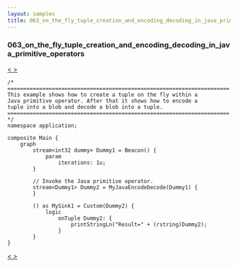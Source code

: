 ```yaml
---
layout: samples
title: 063_on_the_fly_tuple_creation_and_encoding_decoding_in_java_primitive_operators
---
```


### 063_on_the_fly_tuple_creation_and_encoding_decoding_in_java_primitive_operators

<div class="sampleNav"><a class="button" href="/sx43/samples/spl-for-beginner/062_data_sharing_between_non_fused_spl_custom_and_java_primitive_operators_com_acme_test_Main_spl/"> < </a><a class="button" href="/sx43/samples/spl-for-beginner/064_using_spl_composite_params_com_acme_test_CompositeParams_spl/"> > </a>
</div>

~~~~~~
/*
======================================================================
This example shows how to create a tuple on the fly within a 
Java primitive operator. After that it shows how to encode a
tuple into a blob and decode a blob into a tuple.
======================================================================
*/
namespace application;

composite Main {
	graph
		stream<int32 dummy> Dummy1 = Beacon() {
			param
				iterations: 1u;
		}
		
		// Invoke the Java primitive operator.
		stream<Dummy1> Dummy2 = MyJavaEncodeDecode(Dummy1) {
		}
		
		() as MySink1 = Custom(Dummy2) {
			logic
				onTuple Dummy2: {
					printStringLn("Result=" + (rstring)Dummy2);
				}
		}
}

~~~~~~

<div class="sampleNav"><a class="button" href="/sx43/samples/spl-for-beginner/062_data_sharing_between_non_fused_spl_custom_and_java_primitive_operators_com_acme_test_Main_spl/"> < </a><a class="button" href="/sx43/samples/spl-for-beginner/064_using_spl_composite_params_com_acme_test_CompositeParams_spl/"> > </a>
</div>

